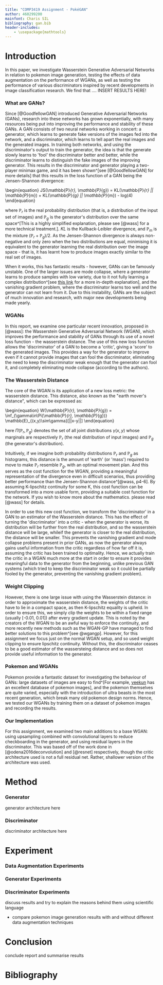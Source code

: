 ```yaml
---
title: "COMP3419 Assignment - PokéGAN"
author: 460299200
mainfont: Charis SIL
bibliography: gan.bib
header-includes:
    - \usepackage{mathtools}
---
```


# Introduction

In this paper, we investigate Wasserstein Generative Adversarial Networks in relation to pokemon image generation, testing the effects of data augmentation on the performance of WGANs, as well as testing the performance of various discriminators inspired by recent developments in image classification research. We find that .... INSERT RESULTS HERE!

### What are GANs?

Since [@GoodfellowGAN] introduced Generative Adversarial Networks (GANs), research into these networks has grown exponentially, with many resources being put into improving the performance and stability of these GANs. A GAN consists of two neural networks working in concert: a generator, which learns to generate fake versions of the images fed into the network, and a discriminator, which learns to tell apart the real images and the generated images. In training both networks, and using the discriminator's output to train the generator, the idea is that the generate slowly learns to 'fool' the discriminator better and better, while the discriminator learns to distinguish the fake images of the improving generator. This results in the discriminator and generator playing a two-player minimax game, and it has been shown^[see [@GoodfellowGAN] for more details] that this results in the loss function of a GAN being the Jensen-Shannon divergence:

\begin{equation}
JS(\mathbb{P}_{r}, \mathbb{P}_{g}) = KL(\mathbb{P}_{r} || \mathbb{P}_{m}) +  KL(\mathbb{P}_{g} || \mathbb{P}_{m}) - log(4)
\end{equation}

where $\mathbb{P}_{r}$ is the real probability distribution (that is, a distribution of the input set of images) and $\mathbb{P}_{g}$ is the generator's distribution over the same space^[This is a highly simplified explanation, please see [@wass] for a more technical treatment.]. $KL$ is the Kullback-Leibler divergence, and $\mathbb{P}_{m}$ is the mixture $(\mathbb{P}_{r} + \mathbb{P}_{g})/2$. As the Jensen-Shannon divergence is always non-negative and only zero when the two distributions are equal, minimising it is equivalent to the generator learning the real distribution over the image space - that is, it has learnt how to produce images exactly similar to the real set of images.

When it works, this has fantastic results - however, GANs can be famously unstable. One of the larger issues are mode collapse, where a generator learns to produce samples with low variety, due to it not fully learning a complex distribution^[see [this link](http://aiden.nibali.org/blog/2017-01-18-mode-collapse-gans/) for a more in-depth explanation], and the vanishing gradient problem, where the discriminator learns too well and the generator can not learn from it. Due to this instability, GANs are the subject of much innovation and research, with major new developments being made yearly.

### WGANs

In this report, we examine one particular recent innovation, proposed in [@wass]: the Wasserstein Generative Adversarial Network (WGAN), which improves the performance and stability of GANs through its use of a novel loss function - the wasserstein distance. The use of this new loss function allows the 'discriminator' of a GAN to become a 'critic', giving a 'score' to the generated images. This provides a way for the generator to improve even if it cannot provide images that can fool the discriminator, eliminating the need to keep the discriminator weak enough that the generator can fool it, and completely eliminating mode collapse (according to the authors).

### The Wasserstein Distance

The core of the WGAN is its application of a new loss metric: the wasserstein distance. This distance, also known as the "earth mover's distance", which can be expressed as:

\begin{equation}
W(\mathbb{P}_{r}, \mathbb{P}_{g}) = \inf_{\gamma\in\Pi(\mathbb{P}_{r}, \mathbb{P}_{g})} \mathbb{E}_{(x,y)\sim\gamma}[||x-y||]
\end{equation}

here $\Pi(\mathbb{P}_{r}, \mathbb{P}_{g})$ denotes the set of all joint distributions $\gamma(x, y)$ whose marginals are respectively $\mathbb{P}_{r}$ (the real distribution of input images) and $\mathbb{P}_{g}$ (the generator's distribution).

Intuitively, if we imagine both probability distributions $\mathbb{P}_{r}$ and $\mathbb{P}_{g}$ as histograms, this distance is the amount of 'earth' (or 'mass') required to move to make $\mathbb{P}_{r}$ resemble $\mathbb{P}_{g}$, with an optimal movement plan. And this serves as the cost function for the WGAN, providing a meaningful representation of the divergence even in difficult scenarios, thus providing better performance than the Jensen-Shannon distance^[@wass, p4-6]. By assuming K-lipschitz continuity for some K, this cost function can be transformed into a more usable form, providing a suitable cost function for the network. If you wish to know more about the mathematics. please read [@wass] for details.

In order to use this new cost function, we transform the 'discriminator' in a GAN to an estimator of the Wasserstein distance. This has the effect of turning the 'discriminator' into a critic - when the generator is worse, its distribution will be further from the real distribution, and so the wasserstein distance will be large, whileif the generator is closer to the real distribution, the distance will be smaller. This prevents the vanishing gradient and mode collapse problems present in prior GANs, as now the generator always gains useful information from the critic regardless of how far off it is, assuming the critic has been trained to optimality. Hence, we actually train the critic in a WGAN much more at the start in order to ensure it provides meaningful data to the generator from the beginning, unlike previous GAN systems (which tried to keep the discriminator weak so it could be partially fooled by the generator, preventing the vanishing gradient problem).

### Weight Clipping

However, there is one large issue with using the Wasserstein distance: in order to approximate the wasserstein distance, the weights of the critic have to lie in a compact space, as then K-lipschitz equality is upheld. In order to ensure this, we simply clip the weights to be within a fixed range (usually [-0.01, 0.01]) after every gradient update. This is noted by the creators of the WGAN to be an awful way to enforce the continuity, and more recently new methods such as the WGAN-GP have managed to find better solutions to this problem^[see @wgangp]. However, for this assignment we focus just on the normal WGAN setup, and so used weight clipping to ensure lipschitz continuity. Without this, the discriminator ceases to be a good estimator of the wassersteing distance and so does not provide useful information to the generator.

### Pokemon and WGANs

Pokemon provide a fantastic dataset for investigating the behaviour of GANs: large datasets of images are easy to find^[For example, [veekun](https://veekun.com/dex/downloads) has an excellent database of pokemon images], and the pokemon themselves are quite varied, especially with the introduction of ultra beasts in the most recent generation, which break many old pokemon design norms. Hence, we tested our WGANs by training them on a dataset of pokemon images and recording the results.

### Our Implementation

For this assignment, we examined two main additions to a base WGAN: using upsampling combined with convolutional layers to reduce checkboarding in the generator, and using residual layers in the discriminator. This was based off of the work done in [@odena2016deconvolution] and [@resnet] respectively, though the critic architecture used is not a full residual net. Rather, shallower version of the architecture was used.

# Method

### Generator

generator architecture here

### Discriminator

discriminator architecture here

# Experiment

### Data Augmentation Experiments

### Generator Experiments

### Discriminator Experiments

discuss results and try to explain the reasons behind them using scientific language

- compare pokemon image generation results with and without different data augmentation techniques


# Conclusion

conclude report and summarise results

# Bibliography